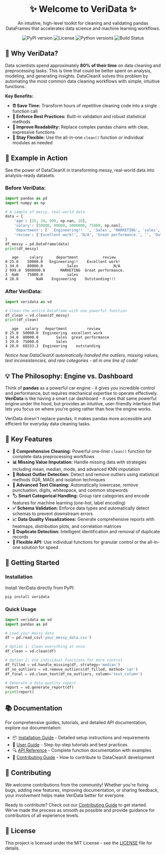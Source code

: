<div align="center">
<h1>✨ Welcome to VeriData ✨</h1>
<p>
An intuitive, high-level toolkit for cleaning and validating pandas DataFrames that accelerates data science and machine learning workflows.
</p>
</div>

<p align="center">
<img src="https://img.shields.io/pypi/v/veridata?color=blue&label=pypi%20package" alt="PyPI version">
<img src="https://img.shields.io/badge/license-MIT-green" alt="License">
<img src="https://img.shields.io/pypi/pyversions/veridata" alt="Python versions">
<img src="https://img.shields.io/badge/build-passing-brightgreen" alt="Build Status">
</p>

## 🤔 Why VeriData?

Data scientists spend approximately **80% of their time** on data cleaning and preprocessing tasks. This is time that could be better spent on analysis, modeling, and generating insights. DataCleanX solves this problem by automating the most common data cleaning workflows with simple, intuitive functions.

**Key Benefits:**
- **⏰ Save Time:** Transform hours of repetitive cleaning code into a single function call
- **🎯 Enforce Best Practices:** Built-in validation and robust statistical methods
- **📖 Improve Readability:** Replace complex pandas chains with clear, expressive functions  
- **🔧 Stay Flexible:** Use the all-in-one `clean()` function or individual modules as needed

## 🚀 Example in Action

See the power of DataCleanX in transforming messy, real-world data into analysis-ready datasets.

### Before VeriData:
```python
import pandas as pd
import numpy as np

# A sample of messy, real-world data
data = {
    'age': [25, 34, 999, np.nan, 28],
    'salary': [50000, 80000, 5000000, 75000, np.nan],
    'department': ['  Engineering!!  ', 'Sales', 'MARKETING', 'sales', 'Engineering'],
    'review': ['Excellent work!', 'N/A', 'Great performance.', '', 'Outstanding!!!']
}
df_messy = pd.DataFrame(data)
print(df_messy)
```

```
   age     salary      department           review
0 25.0    50000.0   Engineering!!    Excellent work!
1 34.0    80000.0           Sales                N/A
2 999.0  5000000.0       MARKETING  Great performance.
3  NaN    75000.0           sales                  
4 28.0        NaN    Engineering    Outstanding!!!
```

### After VeriData:
```python
import veridata as vd

# Clean the entire DataFrame with one powerful function
df_clean = vd.clean(df_messy)
print(df_clean)
```

```
   age   salary   department         review
0 25.0  50000.0  Engineering  excellent work
1 34.0  80000.0        Sales  great performance
3 29.0  75000.0        Sales               
4 28.0  68333.3  Engineering    outstanding
```

*Notice how DataCleanX automatically handled the outliers, missing values, text inconsistencies, and rare categories - all in one line of code!*

## 💡 The Philosophy: Engine vs. Dashboard

Think of **pandas** as a powerful car engine - it gives you incredible control and performance, but requires mechanical expertise to operate effectively. **VeriData** is like having a smart car dashboard - it uses that same powerful engine under the hood, but provides an intuitive, user-friendly interface that lets you focus on where you're going rather than how the engine works.

VeriData doesn't replace pandas; it makes pandas more accessible and efficient for everyday data cleaning tasks.

## 🎯 Key Features

- **🧹 Comprehensive Cleaning:** Powerful one-liner `clean()` function for complete data preprocessing workflows
- **📊 Missing Value Imputation:** Handle missing data with strategies including mean, median, mode, and advanced KNN imputation
- **🎯 Robust Outlier Detection:** Detect and remove outliers using statistical methods (IQR, MAD) and isolation techniques
- **📝 Advanced Text Cleaning:** Automatically lowercase, remove punctuation, digits, whitespace, and common stopwords
- **🏷️ Smart Categorical Handling:** Group rare categories and encode features for machine learning (one-hot, label encoding)
- **✅ Schema Validation:** Enforce data types and automatically detect schemas to prevent downstream errors
- **📈 Data Quality Visualizations:** Generate comprehensive reports with heatmaps, distribution plots, and correlation matrices
- **🔧 Duplicate Detection:** Intelligent identification and removal of duplicate records
- **🎨 Flexible API:** Use individual functions for granular control or the all-in-one solution for speed

## 🚀 Getting Started

### Installation
Install VeriData directly from PyPI:

```bash
pip install veridata
```

### Quick Usage
```python
import veridata as vd
import pandas as pd

# Load your messy data
df = pd.read_csv('your_messy_data.csv')

# Option 1: Clean everything at once
df_clean = vd.clean(df)

# Option 2: Use individual functions for more control
df_filled = vd.handle_missing(df, strategy='median')
df_no_outliers = vd.remove_outliers(df_filled, method='iqr')
df_final = vd.clean_text(df_no_outliers, column='text_column')

# Generate a data quality report
report = vd.generate_report(df)
print(report)
```

## 📚 Documentation

For comprehensive guides, tutorials, and detailed API documentation, explore our documentation:

- 📦 [Installation Guide](docs/installation.md) - Detailed setup instructions and requirements
- 📖 [User Guide](docs/user_guide.md) - Step-by-step tutorials and best practices  
- 🔍 [API Reference](docs/api_reference.md) - Complete function documentation with examples
- 🤝 [Contributing Guide](docs/contributing.md) - How to contribute to DataCleanX development

## 🤝 Contributing

We welcome contributions from the community! Whether you're fixing bugs, adding new features, improving documentation, or sharing feedback, your involvement helps make VeriData better for everyone.

Ready to contribute? Check out our [Contributing Guide](CONTRIBUTING.md) to get started. We've made the process as smooth as possible and provide guidance for contributors of all experience levels.

## 📄 License

This project is licensed under the MIT License - see the [LICENSE](LICENSE) file for details.